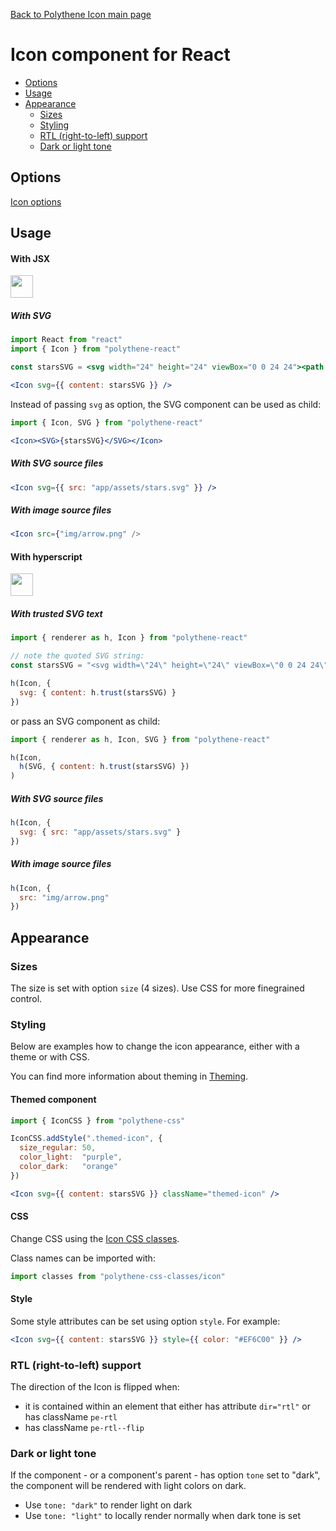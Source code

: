 [Back to Polythene Icon main page](../icon.md)

# Icon component for React

<!-- MarkdownTOC autolink="true" autoanchor="true" bracket="round" levels="1,2,3" -->

- [Options](#options)
- [Usage](#usage)
- [Appearance](#appearance)
  - [Sizes](#sizes)
  - [Styling](#styling)
  - [RTL \(right-to-left\) support](#rtl-right-to-left-support)
  - [Dark or light tone](#dark-or-light-tone)

<!-- /MarkdownTOC -->


<a id="options"></a>
## Options

[Icon options](../icon.md)



<a id="usage"></a>
## Usage

<a id="with-jsx"></a>
#### With JSX

<a href="https://jsfiddle.net/ArthurClemens/ep9pf5wp/" target="_blank"><img src="https://arthurclemens.github.io/assets/polythene/docs/try-out-green.gif" height="36" /></a>

<a id="with-svg"></a>
##### With SVG

~~~jsx
import React from "react"
import { Icon } from "polythene-react"

const starsSVG = <svg width="24" height="24" viewBox="0 0 24 24"><path d="M11.99 2C6.47 2 2 6.48 2 12s4.47 10 9.99 10C17.52 22 22 17.52 22 12S17.52 2 11.99 2zm4.24 16L12 15.45 7.77 18l1.12-4.81-3.73-3.23 4.92-.42L12 5l1.92 4.53 4.92.42-3.73 3.23L16.23 18z"/></svg>

<Icon svg={{ content: starsSVG }} />
~~~

Instead of passing `svg` as option, the SVG component can be used as child:

~~~jsx
import { Icon, SVG } from "polythene-react"

<Icon><SVG>{starsSVG}</SVG></Icon>
~~~

<a id="with-svg-source-files"></a>
##### With SVG source files

~~~jsx
<Icon svg={{ src: "app/assets/stars.svg" }} />
~~~

<a id="with-image-source-files"></a>
##### With image source files

~~~jsx
<Icon src={"img/arrow.png" />
~~~

<a id="with-hyperscript"></a>
#### With hyperscript

<a href="https://jsfiddle.net/ArthurClemens/qhh725aa/" target="_blank"><img src="https://arthurclemens.github.io/assets/polythene/docs/try-out-green.gif" height="36" /></a>

<a id="with-trusted-svg-text"></a>
##### With trusted SVG text

~~~javascript
import { renderer as h, Icon } from "polythene-react"

// note the quoted SVG string:
const starsSVG = "<svg width=\"24\" height=\"24\" viewBox=\"0 0 24 24\"><path d=\"M11.99 2C6.47 2 2 6.48 2 12s4.47 10 9.99 10C17.52 22 22 17.52 22 12S17.52 2 11.99 2zm4.24 16L12 15.45 7.77 18l1.12-4.81-3.73-3.23 4.92-.42L12 5l1.92 4.53 4.92.42-3.73 3.23L16.23 18z\"/></svg>"

h(Icon, {
  svg: { content: h.trust(starsSVG) }
})
~~~

or pass an SVG component as child:

~~~javascript
import { renderer as h, Icon, SVG } from "polythene-react"

h(Icon,
  h(SVG, { content: h.trust(starsSVG) })
)
~~~

<a id="with-svg-source-files-1"></a>
##### With SVG source files

~~~javascript
h(Icon, {
  svg: { src: "app/assets/stars.svg" }
})
~~~

<a id="with-image-source-files-1"></a>
##### With image source files

~~~javascript
h(Icon, {
  src: "img/arrow.png"
})
~~~



<a id="appearance"></a>
## Appearance


<a id="sizes"></a>
### Sizes

The size is set with option `size` (4 sizes). Use CSS for more finegrained control.


<a id="styling"></a>
### Styling

Below are examples how to change the icon appearance, either with a theme or with CSS.

You can find more information about theming in  [Theming](../../theming.md).

<a id="themed-component"></a>
#### Themed component

~~~jsx
import { IconCSS } from "polythene-css"

IconCSS.addStyle(".themed-icon", {
  size_regular: 50,
  color_light:  "purple",
  color_dark:   "orange"
})

<Icon svg={{ content: starsSVG }} className="themed-icon" />
~~~

<a id="css"></a>
#### CSS

Change CSS using the [Icon CSS classes](../../../packages/polythene-css-classes/icon.js).

Class names can be imported with:

~~~javascript
import classes from "polythene-css-classes/icon"
~~~

<a id="style"></a>
#### Style

Some style attributes can be set using option `style`. For example:

~~~jsx
<Icon svg={{ content: starsSVG }} style={{ color: "#EF6C00" }} />
~~~

<a id="rtl-right-to-left-support"></a>
### RTL (right-to-left) support

The direction of the Icon is flipped when:

* it is contained within an element that either has attribute `dir="rtl"` or has className `pe-rtl`
* has className `pe-rtl--flip`

<a id="dark-or-light-tone"></a>
### Dark or light tone

If the component - or a component's parent - has option `tone` set to "dark", the component will be rendered with light colors on dark. 

* Use `tone: "dark"` to render light on dark
* Use `tone: "light"` to locally render normally when dark tone is set


